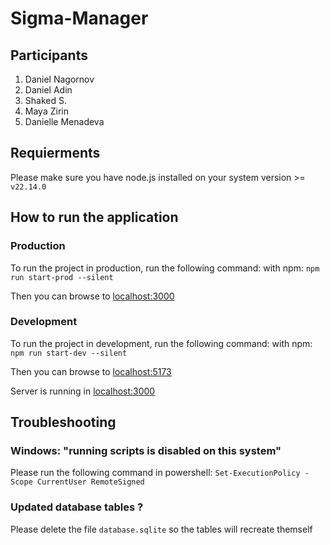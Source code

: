 # Sigma-Manager

## Participants

1. Daniel Nagornov
2. Daniel Adin
3. Shaked S.
4. Maya Zirin
5. Danielle Menadeva

## Requierments

Please make sure you have node.js installed on your system version >= `v22.14.0`

## How to run the application

### Production

To run the project in production, run the following command:
with npm: `npm run start-prod --silent`

Then you can browse to [localhost:3000](localhost:3000)

### Development

To run the project in development, run the following command:
with npm: `npm run start-dev --silent`

Then you can browse to [localhost:5173](localhost:5173)

Server is running in [localhost:3000](localhost:3000)

## Troubleshooting

### Windows: "running scripts is disabled on this system"

Please run the following command in powershell: `Set-ExecutionPolicy -Scope CurrentUser RemoteSigned`

### Updated database tables ?

Please delete the file `database.sqlite` so the tables will recreate themself

